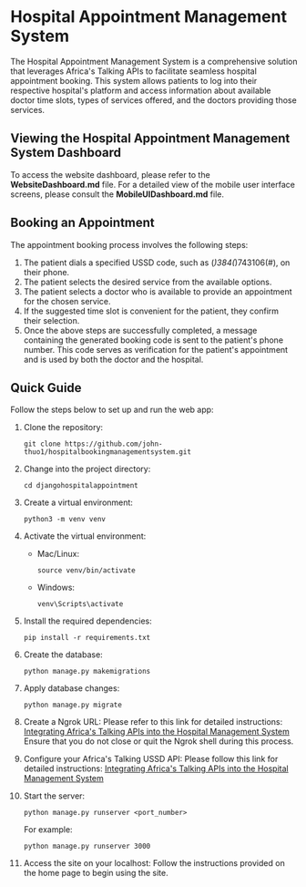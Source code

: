# Hospital Appointment Management System

The Hospital Appointment Management System is a comprehensive solution that leverages Africa's Talking APIs to facilitate seamless hospital appointment booking. This system allows patients to log into their respective hospital's platform and access information about available doctor time slots, types of services offered, and the doctors providing those services.

## Viewing the Hospital Appointment Management System Dashboard

To access the website dashboard, please refer to the **WebsiteDashboard.md** file. For a detailed view of the mobile user interface screens, please consult the **MobileUIDashboard.md** file.

## Booking an Appointment

The appointment booking process involves the following steps:

1. The patient dials a specified USSD code, such as (*)384(*)743106(#), on their phone.
2. The patient selects the desired service from the available options.
3. The patient selects a doctor who is available to provide an appointment for the chosen service.
4. If the suggested time slot is convenient for the patient, they confirm their selection.
5. Once the above steps are successfully completed, a message containing the generated booking code is sent to the patient's phone number. This code serves as verification for the patient's appointment and is used by both the doctor and the hospital.

## Quick Guide

Follow the steps below to set up and run the web app:

1. Clone the repository:
   ```shell
   git clone https://github.com/john-thuo1/hospitalbookingmanagementsystem.git
   ```

2. Change into the project directory:
   ```shell
   cd djangohospitalappointment
   ```

3. Create a virtual environment:
   ```shell
   python3 -m venv venv
   ```

4. Activate the virtual environment:
   - Mac/Linux:
     ```shell
     source venv/bin/activate
     ```
   - Windows:
     ```shell
     venv\Scripts\activate
     ```

5. Install the required dependencies:
   ```shell
   pip install -r requirements.txt
   ```

6. Create the database:
   ```shell
   python manage.py makemigrations
   ```

7. Apply database changes:
   ```shell
   python manage.py migrate
   ```

8. Create a Ngrok URL:
   Please refer to this link for detailed instructions: [Integrating Africa's Talking APIs into the Hospital Management System](https://medium.com/@johnthuo/part-2-integrating-africas-talking-apis-into-the-hospital-management-system-5e7a2cd16345)
   Ensure that you do not close or quit the Ngrok shell during this process.

9. Configure your Africa's Talking USSD API:
   Please follow this link for detailed instructions: [Integrating Africa's Talking APIs into the Hospital Management System](https://medium.com/@johnthuo/part-2-integrating-africas-talking-apis-into-the-hospital-management-system-5e7a2cd16345)

10. Start the server:
    ```shell
    python manage.py runserver <port_number>
    ```
    For example:
    ```shell
    python manage.py runserver 3000
    ```

11. Access the site on your localhost:
    Follow the instructions provided on the home page to begin using the site.
